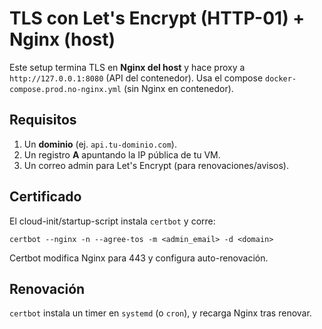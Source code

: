 # TLS con Let's Encrypt (HTTP-01) + Nginx (host)

Este setup termina TLS en **Nginx del host** y hace proxy a `http://127.0.0.1:8080` (API del contenedor).
Usa el compose `docker-compose.prod.no-nginx.yml` (sin Nginx en contenedor).

## Requisitos
1. Un **dominio** (ej. `api.tu-dominio.com`).
2. Un registro **A** apuntando la IP pública de tu VM.
3. Un correo admin para Let's Encrypt (para renovaciones/avisos).

## Certificado
El cloud-init/startup-script instala `certbot` y corre:
```
certbot --nginx -n --agree-tos -m <admin_email> -d <domain>
```
Certbot modifica Nginx para 443 y configura auto-renovación.

## Renovación
`certbot` instala un timer en `systemd` (o `cron`), y recarga Nginx tras renovar.
